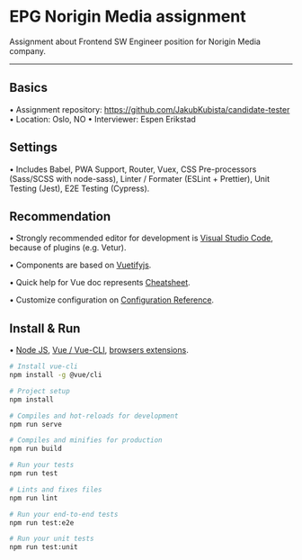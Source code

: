 # EPG Norigin Media assignment
Assignment about Frontend SW Engineer position for Norigin Media company.

---

## Basics

• Assignment repository: https://github.com/JakubKubista/candidate-tester
• Location: Oslo, NO
• Interviewer: Espen Erikstad

## Settings

• Includes Babel, PWA Support, Router, Vuex, CSS Pre-processors (Sass/SCSS with node-sass), Linter / Formater (ESLint + Prettier), Unit Testing (Jest), E2E Testing (Cypress).

## Recommendation

• Strongly recommended editor for development is [Visual Studio Code](https://code.visualstudio.com/), because of plugins (e.g. Vetur).

• Components are based on [Vuetifyjs](https://vuetifyjs.com/en/).

• Quick help for Vue doc represents [Cheatsheet](https://vuejs-tips.github.io/cheatsheet).

• Customize configuration on [Configuration Reference](https://cli.vuejs.org/config/).

## Install & Run

• [Node JS](https://nodejs.org/en/), [Vue / Vue-CLI](https://vuejs.org/v2/guide/installation.html), [browsers extensions](https://github.com/vuejs/vue-devtools#vue-devtools).

```bash
# Install vue-cli
npm install -g @vue/cli

# Project setup
npm install

# Compiles and hot-reloads for development
npm run serve

# Compiles and minifies for production
npm run build

# Run your tests
npm run test

# Lints and fixes files
npm run lint

# Run your end-to-end tests
npm run test:e2e

# Run your unit tests
npm run test:unit
```
